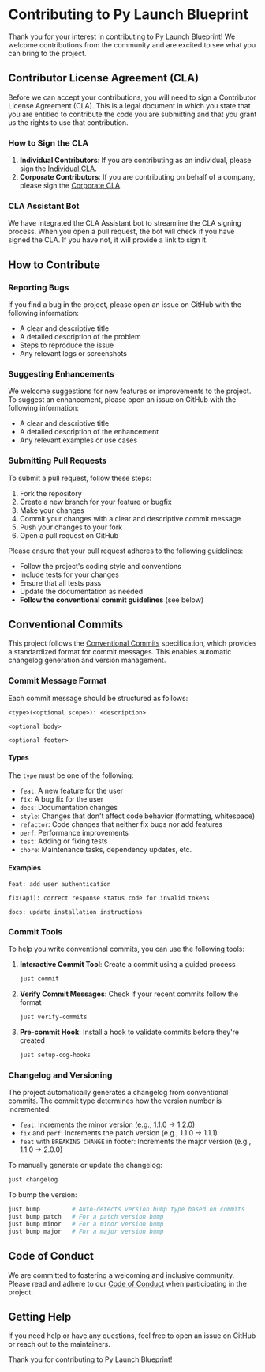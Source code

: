 # Contributing to Py Launch Blueprint

Thank you for your interest in contributing to Py Launch Blueprint! We welcome contributions from the community and are excited to see what you can bring to the project.

## Contributor License Agreement (CLA)

Before we can accept your contributions, you will need to sign a Contributor License Agreement (CLA). This is a legal document in which you state that you are entitled to contribute the code you are submitting and that you grant us the rights to use that contribution.

### How to Sign the CLA

1. **Individual Contributors**: If you are contributing as an individual, please sign the [Individual CLA](./docs/cla/individual_cla.md).
2. **Corporate Contributors**: If you are contributing on behalf of a company, please sign the [Corporate CLA](./docs/cla/corporate_cla.md).

### CLA Assistant Bot

We have integrated the CLA Assistant bot to streamline the CLA signing process. When you open a pull request, the bot will check if you have signed the CLA. If you have not, it will provide a link to sign it.

## How to Contribute

### Reporting Bugs

If you find a bug in the project, please open an issue on GitHub with the following information:
- A clear and descriptive title
- A detailed description of the problem
- Steps to reproduce the issue
- Any relevant logs or screenshots

### Suggesting Enhancements

We welcome suggestions for new features or improvements to the project. To suggest an enhancement, please open an issue on GitHub with the following information:
- A clear and descriptive title
- A detailed description of the enhancement
- Any relevant examples or use cases

### Submitting Pull Requests

To submit a pull request, follow these steps:
1. Fork the repository
2. Create a new branch for your feature or bugfix
3. Make your changes
4. Commit your changes with a clear and descriptive commit message
5. Push your changes to your fork
6. Open a pull request on GitHub

Please ensure that your pull request adheres to the following guidelines:
- Follow the project's coding style and conventions
- Include tests for your changes
- Ensure that all tests pass
- Update the documentation as needed
- **Follow the conventional commit guidelines** (see below)

## Conventional Commits

This project follows the [Conventional Commits](https://www.conventionalcommits.org/) specification, which provides a standardized format for commit messages. This enables automatic changelog generation and version management.

### Commit Message Format

Each commit message should be structured as follows:

```
<type>(<optional scope>): <description>

<optional body>

<optional footer>
```

#### Types

The `type` must be one of the following:

- `feat`: A new feature for the user
- `fix`: A bug fix for the user
- `docs`: Documentation changes
- `style`: Changes that don't affect code behavior (formatting, whitespace)
- `refactor`: Code changes that neither fix bugs nor add features
- `perf`: Performance improvements
- `test`: Adding or fixing tests
- `chore`: Maintenance tasks, dependency updates, etc.

#### Examples

```
feat: add user authentication
```

```
fix(api): correct response status code for invalid tokens
```

```
docs: update installation instructions
```

### Commit Tools

To help you write conventional commits, you can use the following tools:

1. **Interactive Commit Tool**: Create a commit using a guided process
   ```bash
   just commit
   ```

2. **Verify Commit Messages**: Check if your recent commits follow the format
   ```bash
   just verify-commits
   ```

3. **Pre-commit Hook**: Install a hook to validate commits before they're created
   ```bash
   just setup-cog-hooks
   ```

### Changelog and Versioning

The project automatically generates a changelog from conventional commits. The commit type determines how the version number is incremented:

- `feat`: Increments the minor version (e.g., 1.1.0 → 1.2.0)
- `fix` and `perf`: Increments the patch version (e.g., 1.1.0 → 1.1.1)
- `feat` with `BREAKING CHANGE` in footer: Increments the major version (e.g., 1.1.0 → 2.0.0)

To manually generate or update the changelog:

```bash
just changelog
```

To bump the version:

```bash
just bump         # Auto-detects version bump type based on commits
just bump patch   # For a patch version bump
just bump minor   # For a minor version bump
just bump major   # For a major version bump
```

## Code of Conduct

We are committed to fostering a welcoming and inclusive community. Please read and adhere to our [Code of Conduct](CODE_OF_CONDUCT.md) when participating in the project.

## Getting Help

If you need help or have any questions, feel free to open an issue on GitHub or reach out to the maintainers.

Thank you for contributing to Py Launch Blueprint!

